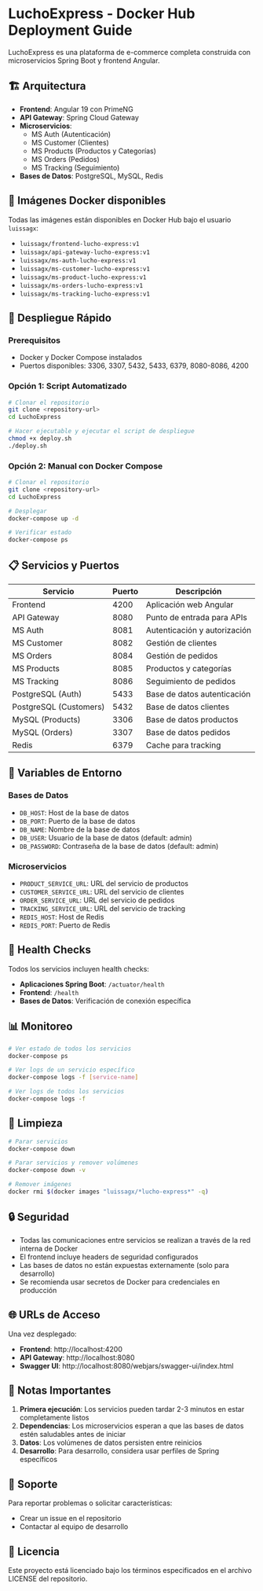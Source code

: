 # LuchoExpress - Docker Hub Deployment Guide

LuchoExpress es una plataforma de e-commerce completa construida con microservicios Spring Boot y frontend Angular.

## 🏗️ Arquitectura

- **Frontend**: Angular 19 con PrimeNG
- **API Gateway**: Spring Cloud Gateway
- **Microservicios**:
  - MS Auth (Autenticación)
  - MS Customer (Clientes)
  - MS Products (Productos y Categorías)
  - MS Orders (Pedidos)
  - MS Tracking (Seguimiento)
- **Bases de Datos**: PostgreSQL, MySQL, Redis

## 🐳 Imágenes Docker disponibles

Todas las imágenes están disponibles en Docker Hub bajo el usuario `luissagx`:

- `luissagx/frontend-lucho-express:v1`
- `luissagx/api-gateway-lucho-express:v1`
- `luissagx/ms-auth-lucho-express:v1`
- `luissagx/ms-customer-lucho-express:v1`
- `luissagx/ms-product-lucho-express:v1`
- `luissagx/ms-orders-lucho-express:v1`
- `luissagx/ms-tracking-lucho-express:v1`

## 🚀 Despliegue Rápido

### Prerequisitos
- Docker y Docker Compose instalados
- Puertos disponibles: 3306, 3307, 5432, 5433, 6379, 8080-8086, 4200

### Opción 1: Script Automatizado

```bash
# Clonar el repositorio
git clone <repository-url>
cd LuchoExpress

# Hacer ejecutable y ejecutar el script de despliegue
chmod +x deploy.sh
./deploy.sh
```

### Opción 2: Manual con Docker Compose

```bash
# Clonar el repositorio
git clone <repository-url>
cd LuchoExpress

# Desplegar
docker-compose up -d

# Verificar estado
docker-compose ps
```

## 📋 Servicios y Puertos

| Servicio | Puerto | Descripción |
|----------|---------|-------------|
| Frontend | 4200 | Aplicación web Angular |
| API Gateway | 8080 | Punto de entrada para APIs |
| MS Auth | 8081 | Autenticación y autorización |
| MS Customer | 8082 | Gestión de clientes |
| MS Orders | 8084 | Gestión de pedidos |
| MS Products | 8085 | Productos y categorías |
| MS Tracking | 8086 | Seguimiento de pedidos |
| PostgreSQL (Auth) | 5433 | Base de datos autenticación |
| PostgreSQL (Customers) | 5432 | Base de datos clientes |
| MySQL (Products) | 3306 | Base de datos productos |
| MySQL (Orders) | 3307 | Base de datos pedidos |
| Redis | 6379 | Cache para tracking |

## 🔧 Variables de Entorno

### Bases de Datos
- `DB_HOST`: Host de la base de datos
- `DB_PORT`: Puerto de la base de datos
- `DB_NAME`: Nombre de la base de datos
- `DB_USER`: Usuario de la base de datos (default: admin)
- `DB_PASSWORD`: Contraseña de la base de datos (default: admin)

### Microservicios
- `PRODUCT_SERVICE_URL`: URL del servicio de productos
- `CUSTOMER_SERVICE_URL`: URL del servicio de clientes
- `ORDER_SERVICE_URL`: URL del servicio de pedidos
- `TRACKING_SERVICE_URL`: URL del servicio de tracking
- `REDIS_HOST`: Host de Redis
- `REDIS_PORT`: Puerto de Redis

## 🏥 Health Checks

Todos los servicios incluyen health checks:
- **Aplicaciones Spring Boot**: `/actuator/health`
- **Frontend**: `/health`
- **Bases de Datos**: Verificación de conexión específica

## 📊 Monitoreo

```bash
# Ver estado de todos los servicios
docker-compose ps

# Ver logs de un servicio específico
docker-compose logs -f [service-name]

# Ver logs de todos los servicios
docker-compose logs -f
```

## 🧹 Limpieza

```bash
# Parar servicios
docker-compose down

# Parar servicios y remover volúmenes
docker-compose down -v

# Remover imágenes
docker rmi $(docker images "luissagx/*lucho-express*" -q)
```

## 🔒 Seguridad

- Todas las comunicaciones entre servicios se realizan a través de la red interna de Docker
- El frontend incluye headers de seguridad configurados
- Las bases de datos no están expuestas externamente (solo para desarrollo)
- Se recomienda usar secretos de Docker para credenciales en producción

## 🌐 URLs de Acceso

Una vez desplegado:
- **Frontend**: http://localhost:4200
- **API Gateway**: http://localhost:8080
- **Swagger UI**: http://localhost:8080/webjars/swagger-ui/index.html

## 📝 Notas Importantes

1. **Primera ejecución**: Los servicios pueden tardar 2-3 minutos en estar completamente listos
2. **Dependencias**: Los microservicios esperan a que las bases de datos estén saludables antes de iniciar
3. **Datos**: Los volúmenes de datos persisten entre reinicios
4. **Desarrollo**: Para desarrollo, considera usar perfiles de Spring específicos

## 🤝 Soporte

Para reportar problemas o solicitar características:
- Crear un issue en el repositorio
- Contactar al equipo de desarrollo

## 📄 Licencia

Este proyecto está licenciado bajo los términos especificados en el archivo LICENSE del repositorio.
